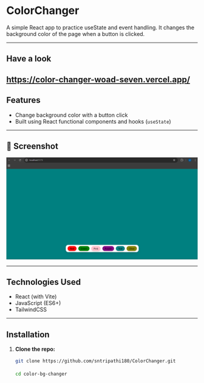 # ColorChanger

A simple React app to practice useState and event handling. It changes the background color of the page when a button is clicked.

---
## Have a look

https://color-changer-woad-seven.vercel.app/
---

##  Features

- Change background color with a button click
- Built using React functional components and hooks (`useState`)

---

## 📸 Screenshot

![Color Changer Screenshot](./public/screenshot.png) <!-- Optional: Add a screenshot image if available -->

---

## Technologies Used

- React (with Vite)
- JavaScript (ES6+)
- TailwindCSS

---

##  Installation

1. **Clone the repo:**
   ```bash
   git clone https://github.com/sntripathi180/ColorChanger.git
   
   cd color-bg-changer
